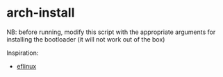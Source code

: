 # arch-install

NB: before running, modify this script with the appropriate arguments for installing the bootloader (it will not work out of the box)

Inspiration:
* [eflinux](https://gitlab.com/eflinux/arch-basic)
